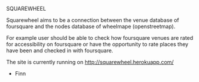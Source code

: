 SQUAREWHEEL

Squarewheel aims to be a connection between the venue database of
foursquare and the nodes database of wheelmape (openstreetmap).

For example user should be able to check how foursquare venues are rated
for accessibility on foursquare or have the opportunity to rate places
they have been and checked in with foursquare.

The site is currently running on http://squarewheel.herokuapp.com/

- Finn
